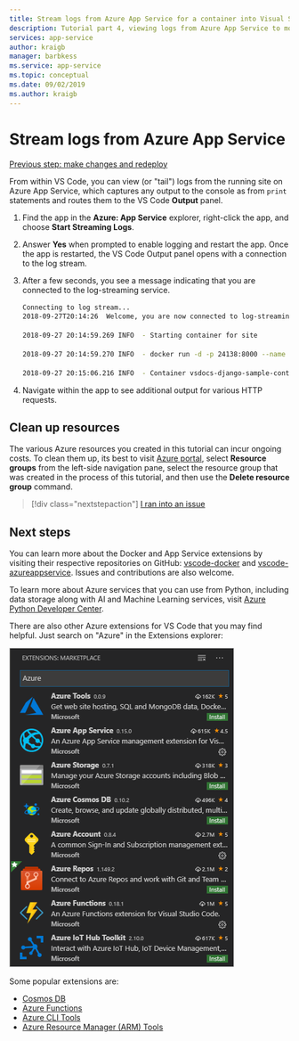 ```yaml
---
title: Stream logs from Azure App Service for a container into Visual Studio Code
description: Tutorial part 4, viewing logs from Azure App Service to monitor its behavior.
services: app-service
author: kraigb
manager: barbkess
ms.service: app-service
ms.topic: conceptual
ms.date: 09/02/2019
ms.author: kraigb
---
```


# Stream logs from Azure App Service

[Previous step: make changes and redeploy](tutorial-deploy-containers-03.md)

From within VS Code, you can view (or "tail") logs from the running site on Azure App Service, which captures any output to the console as from `print` statements and routes them to the VS Code **Output** panel.

1. Find the app in the **Azure: App Service** explorer, right-click the app, and choose **Start Streaming Logs**.

1. Answer **Yes** when prompted to enable logging and restart the app. Once the app is restarted, the VS Code Output panel opens with a connection to the log stream.

1. After a few seconds, you see a message indicating that you are connected to the log-streaming service.

    ```bash
    Connecting to log stream...
    2018-09-27T20:14:26  Welcome, you are now connected to log-streaming service.

    2018-09-27 20:14:59.269 INFO  - Starting container for site

    2018-09-27 20:14:59.270 INFO  - docker run -d -p 24138:8000 --name vsdocs-django-sample-container_0 -e WEBSITES_PORT=8000 -e WEBSITE_SITE_NAME=vsdocs-django-sample-container -e WEBSITE_AUTH_ENABLED=False -e WEBSITE_ROLE_INSTANCE_ID=0 -e WEBSITE_INSTANCE_ID=02c705ae24eaf5f298e553a9c2724b9fe4485707c2d1c36137cd02931091e561 -e HTTP_LOGGING_ENABLED=1 vsdocsregistry.azurecr.io/python-sample-vscode-django-tutorial:latest

    2018-09-27 20:15:06.216 INFO  - Container vsdocs-django-sample-container_0 for site vsdocs-django-sample-container initialized successfully.
    ```

1. Navigate within the app to see additional output for various HTTP requests.

## Clean up resources

The various Azure resources you created in this tutorial can incur ongoing costs. To clean them up, its best to visit [Azure portal](https://portal.azure.com), select **Resource groups** from the left-side navigation pane, select the resource group that was created in the process of this tutorial, and then use the **Delete resource group** command.

> [!div class="nextstepaction"]
> [I ran into an issue](https://www.research.net/r/PWZWZ52?tutorial=vscode-appservice-containers&step=04-stream-logs)

## Next steps

You can learn more about the Docker and App Service extensions by visiting their respective repositories on GitHub: [vscode-docker](https://github.com/Microsoft/vscode-docker) and [vscode-azureappservice](https://github.com/Microsoft/vscode-azureappservice). Issues and contributions are also welcome.

To learn more about Azure services that you can use from Python, including data storage along with AI and Machine Learning services, visit [Azure Python Developer Center](https://docs.microsoft.com/python/azure/?view=azure-python).

There are also other Azure extensions for VS Code that you may find helpful. Just search on "Azure" in the Extensions explorer:

![Azure extensions for VS Code](media/deploy-containers/azure-extensions.png)

Some popular extensions are:

- [Cosmos DB](https://marketplace.visualstudio.com/items?itemName=ms-azuretools.vscode-cosmosdb)
- [Azure Functions](https://marketplace.visualstudio.com/items?itemName=ms-azuretools.vscode-azurefunctions)
- [Azure CLI Tools](https://marketplace.visualstudio.com/items?itemName=ms-vscode.azurecli)
- [Azure Resource Manager (ARM) Tools](https://marketplace.visualstudio.com/items?itemName=msazurermtools.azurerm-vscode-tools)
